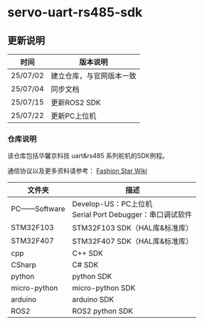 # servo-uart-rs485-sdk



## 更新说明 

| 时间     | 版本说明                 |
| -------- | ------------------------ |
| 25/07/02 | 建立仓库，与官网版本一致 |
| 25/07/04 | 同步文档                 |
| 25/07/15 | 更新ROS2 SDK             |
| 25/07/22 | 更新PC上位机             |



### 仓库说明

该仓库包括华馨京科技 uart&rs485 系列舵机的SDK例程。

通信协议以及更多资料请参考： [Fashion Star Wiki](https://wiki.fashionrobo.com/)



| 文件夹       | 描述                                                       |
| ------------ | ---------------------------------------------------------- |
| PC——Software | Develop-US：PC上位机<br>Serial Port Debugger：串口调试软件 |
| STM32F103    | STM32F103 SDK（HAL库&标准库）                              |
| STM32F407    | STM32F407 SDK（HAL库&标准库）                              |
| cpp          | C++ SDK                                                    |
| CSharp       | C# SDK                                                     |
| python       | python SDK                                                 |
| micro-python | micro-python SDK                                           |
| arduino      | arduino SDK                                                |
| ROS2         | ROS2 python SDK                                            |

